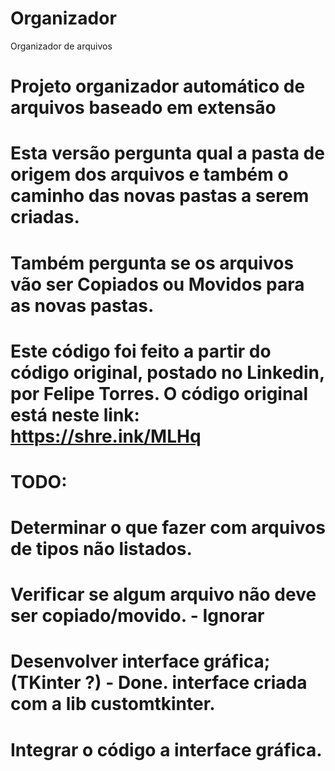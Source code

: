 # Organizador

 Organizador de arquivos
 
 # Projeto organizador automático de arquivos baseado em extensão

 # Esta versão pergunta qual a pasta de origem dos arquivos e também o caminho das novas pastas a serem criadas.

 # Também pergunta se os arquivos vão ser Copiados ou Movidos para as novas pastas.

 # Este código foi feito a partir do código original, postado no Linkedin, por Felipe Torres. O código original está neste link: https://shre.ink/MLHq

 
# TODO:
 
  # Determinar o que fazer com arquivos de tipos não listados.

  # Verificar se algum arquivo não deve ser copiado/movido. - Ignorar

  # Desenvolver interface gráfica; (TKinter ?) - Done. interface criada com a lib customtkinter.

  # Integrar o código a interface gráfica.
